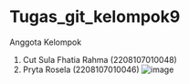 # Tugas_git_kelompok9
Anggota Kelompok
1. Cut Sula Fhatia Rahma (2208107010048)
2. Pryta Rosela (2208107010046)
![image](https://github.com/prytarosela/Tugas_git_kelompok9/assets/132034419/b14711e7-50c8-4d57-b2f4-df842ac8fed6)
